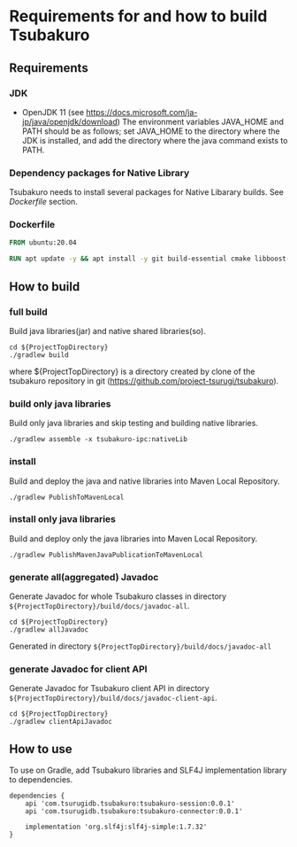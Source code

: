 # Requirements for and how to build Tsubakuro

## Requirements

### JDK
* OpenJDK 11 (see https://docs.microsoft.com/ja-jp/java/openjdk/download)
The environment variables JAVA_HOME and PATH should be as follows;
set JAVA_HOME to the directory where the JDK is installed,
and add the directory where the java command exists to PATH.

### Dependency packages for Native Library
Tsubakuro needs to install several packages for Native Libarary builds.
See *Dockerfile* section.

### Dockerfile

```dockerfile
FROM ubuntu:20.04

RUN apt update -y && apt install -y git build-essential cmake libboost-system-dev openjdk-11-jdk
```

###

## How to build

### full build
Build java libraries(jar) and native shared libraries(so).

```
cd ${ProjectTopDirectory}
./gradlew build
```
where ${ProjectTopDirectory} is a directory created by clone of the tsubakuro repository in git (https://github.com/project-tsurugi/tsubakuro).


### build only java libraries
Build only java libraries and skip testing and building native libraries.

```
./gradlew assemble -x tsubakuro-ipc:nativeLib
```

### install
Build and deploy the java and native libraries into Maven Local Repository.
```
./gradlew PublishToMavenLocal
```

### install only java libraries
Build and deploy only the java libraries into Maven Local Repository.
```
./gradlew PublishMavenJavaPublicationToMavenLocal
```

### generate all(aggregated) Javadoc
Generate Javadoc for whole Tsubakuro classes in directory `${ProjectTopDirectory}/build/docs/javadoc-all`.
```
cd ${ProjectTopDirectory}
./gradlew allJavadoc
```

Generated in directory `${ProjectTopDirectory}/build/docs/javadoc-all`

### generate Javadoc for client API
Generate Javadoc for Tsubakuro client API in directory `${ProjectTopDirectory}/build/docs/javadoc-client-api`.

```
cd ${ProjectTopDirectory}
./gradlew clientApiJavadoc
```

## How to use
To use on Gradle, add Tsubakuro libraries and SLF4J implementation library to dependencies.

```
dependencies {
    api 'com.tsurugidb.tsubakuro:tsubakuro-session:0.0.1'
    api 'com.tsurugidb.tsubakuro:tsubakuro-connector:0.0.1'

    implementation 'org.slf4j:slf4j-simple:1.7.32'
}
```
